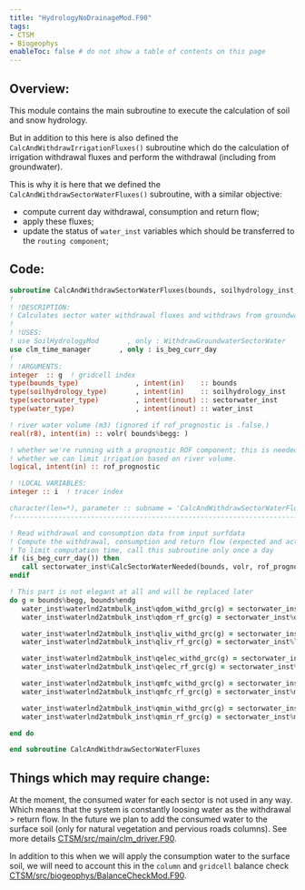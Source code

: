 ```yaml
---
title: "HydrologyNoDrainageMod.F90"
tags:
- CTSM
- Biogeophys
enableToc: false # do not show a table of contents on this page
---
```


## Overview:
This module contains the main subroutine to execute the calculation of soil and snow hydrology.

But in addition to this here is also defined the `CalcAndWithdrawIrrigationFluxes()` subroutine which do the calculation of irrigation withdrawal fluxes and perform the withdrawal (including from groundwater).

This is why it is here that we defined the `CalcAndWithdrawSectorWaterFluxes()` subroutine, with a similar objective:
- compute current day withdrawal, consumption and return flow;
- apply these fluxes;
- update the status of `water_inst` variables which should be transferred to the `routing component`;


## Code:
```fortran
subroutine CalcAndWithdrawSectorWaterFluxes(bounds, soilhydrology_inst, sectorwater_inst, water_inst, volr, rof_prognostic)
!
! !DESCRIPTION:
! Calculates sector water withdrawal fluxes and withdraws from groundwater
!
! !USES:
! use SoilHydrologyMod       , only : WithdrawGroundwaterSectorWater
use clm_time_manager       , only : is_beg_curr_day
!
! !ARGUMENTS:
integer  :: g  ! gridcell index
type(bounds_type)              , intent(in)    :: bounds
type(soilhydrology_type)       , intent(in)    :: soilhydrology_inst
type(sectorwater_type)         , intent(inout) :: sectorwater_inst
type(water_type)               , intent(inout) :: water_inst

! river water volume (m3) (ignored if rof_prognostic is .false.)
real(r8), intent(in) :: volr( bounds%begg: )

! whether we're running with a prognostic ROF component; this is needed to determine
! whether we can limit irrigation based on river volume.
logical, intent(in) :: rof_prognostic

! !LOCAL VARIABLES:
integer :: i  ! tracer index

character(len=*), parameter :: subname = 'CalcAndWithdrawSectorWaterFluxes'
!-----------------------------------------------------------------------

! Read withdrawal and consumption data from input surfdata
! Compute the withdrawal, consumption and return flow (expected and actual)
! To limit computation time, call this subroutine only once a day
if (is_beg_curr_day()) then
   call sectorwater_inst%CalcSectorWaterNeeded(bounds, volr, rof_prognostic)
endif

! This part is not elegant at all and will be replaced later
do g = bounds%begg, bounds%endg
   water_inst%waterlnd2atmbulk_inst%qdom_withd_grc(g) = sectorwater_inst%dom_withd_actual_grc(g)
   water_inst%waterlnd2atmbulk_inst%qdom_rf_grc(g) = sectorwater_inst%dom_rf_actual_grc(g)

   water_inst%waterlnd2atmbulk_inst%qliv_withd_grc(g) = sectorwater_inst%liv_withd_actual_grc(g)
   water_inst%waterlnd2atmbulk_inst%qliv_rf_grc(g) = sectorwater_inst%liv_rf_actual_grc(g)

   water_inst%waterlnd2atmbulk_inst%qelec_withd_grc(g) = sectorwater_inst%elec_withd_actual_grc(g)
   water_inst%waterlnd2atmbulk_inst%qelec_rf_grc(g) = sectorwater_inst%elec_rf_actual_grc(g)

   water_inst%waterlnd2atmbulk_inst%qmfc_withd_grc(g) = sectorwater_inst%mfc_withd_actual_grc(g)
   water_inst%waterlnd2atmbulk_inst%qmfc_rf_grc(g) = sectorwater_inst%mfc_rf_actual_grc(g)

   water_inst%waterlnd2atmbulk_inst%qmin_withd_grc(g) = sectorwater_inst%min_withd_actual_grc(g)
   water_inst%waterlnd2atmbulk_inst%qmin_rf_grc(g) = sectorwater_inst%min_rf_actual_grc(g)

end do

end subroutine CalcAndWithdrawSectorWaterFluxes
```


## Things which may require change:
At the moment, the consumed water for each sector is not used in any way. Which means that the system is constantly loosing water as the withdrawal > return flow. In the future we plan to add the consumed water to the surface soil (only for natural vegetation and pervious roads columns). See more details [CTSM/src/main/clm_driver.F90](Documentation/CTSM/clm_driver.md).

In addition to this when we will apply the consumption water to the surface soil, we will need to account this in the `column` and `gridcell` balance check [CTSM/src/biogeophys/BalanceCheckMod.F90](Documentation/CTSM/BalanceCheckMod.md).

